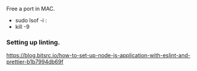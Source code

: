 Free a port in MAC.
- sudo lsof -i :<port>
- kill -9 <pid>

### Setting up linting.
https://blog.bitsrc.io/how-to-set-up-node-js-application-with-eslint-and-prettier-b1b7994db69f